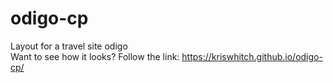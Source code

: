 # odigo-cp
Layout for a travel site odigo <br>
Want to see how it looks? Follow the link: https://kriswhitch.github.io/odigo-cp/
